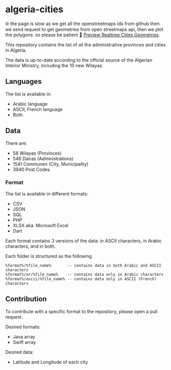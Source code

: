 # algeria-cities

 🌐 the page is slow as we get all the openstreetmaps ids from github then we send request to get geometries from open streetmaps api, then we plot the polygons. so please be patient 🙏
 [Preview Realtime Cities Geometries](https://algeriacities.oecole.com/).


This repository contains the list of all the administrative provinces and cities in Algeria.

The data is up-to-date according to the official source of the Algerian Interior Ministry, including the 10 new Wilayas.

## Languages

The list is available in:
 
- Arabic language
- ASCII, French language
- Both

## Data

There are:

- 58 Wilayas (Provinces)
- 546 Dairas (Administrations)
- 1541 Communes (City, Municipality)
- 3940 Post Codes

### Format

The list is available in different formats:

- CSV
- JSON 
- SQL
- PHP
- XLSX aka. Microsoft Excel
- Dart

Each format contains 3 versions of the data: in ASCII characters, in Arabic characters, and in both.

Each folder is structured as the following

```text
%format%/%file_name%       -- contains data in both Arabic and ASCII characters
%format%/ar/%file_name%    -- contains data only in Arabic characters
%format%/ascii/%file_name% -- contains data only in ASCII (French) characters
```

## Contribution

To contribute with a specific format to the repository, please open a pull request. 

Desired formats:

- Java array
- Swift array

Desired data:

- Latitude and Longitude of each city
